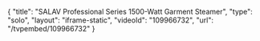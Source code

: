 {
    "title": "SALAV Professional Series 1500-Watt Garment Steamer",
    "type": "solo",
    "layout": "iframe-static",
    "videoId": "109966732",
    "url": "\/tvpembed\/109966732"
}